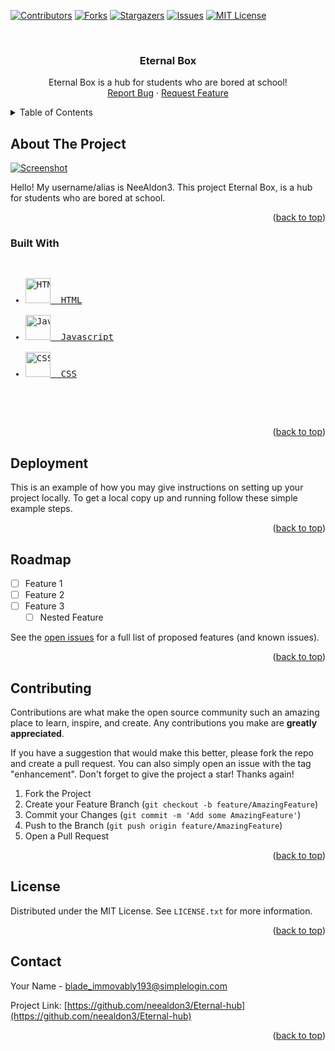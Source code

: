 <!-- PROJECT SHIELDS -->
<!--
*** I'm using markdown "reference style" links for readability.
*** Reference links are enclosed in brackets [ ] instead of parentheses ( ).
*** See the bottom of this document for the declaration of the reference variables
*** for contributors-url, forks-url, etc. This is an optional, concise syntax you may use.
*** https://www.markdownguide.org/basic-syntax/#reference-style-links
-->

[![Contributors](https://img.shields.io/github/contributors/neealdon3/Eternal-hub.svg?style=for-the-badge)](https://github.com/neealdon3/Eternal-hub/graphs/contributors)
[![Forks](https://img.shields.io/github/forks/neealdon3/Eternal-hub.svg?style=for-the-badge)](https://github.com/neealdon3/Eternal-hub/forks)
[![Stargazers](https://img.shields.io/github/stars/neealdon3/Eternal-hub.svg?style=for-the-badge)](https://github.com/neealdon3/Eternal-hub/stargazers)
[![Issues](https://img.shields.io/github/issues/neealdon3/Eternal-hub.svg?style=for-the-badge)](https://github.com/neealdon3/Eternal-hub/issues)
[![MIT License](https://img.shields.io/github/license/neealdon3/Eternal-hub.svg?style=for-the-badge)](https://github.com/neealdon3/Eternal-hub/blob/master/LICENSE.txt)



<!-- PROJECT LOGO -->
<br />
<div align="center">
<h3 align="center">Eternal Box</h3>

  <p align="center">
    Eternal Box is a hub for students who are bored at school!
    <br />
    <a href="https://github.com/neealdon3/Eternal-hub/issues">Report Bug</a>
    ·
    <a href="https://github.com/neealdon3/Eternal-hub/issues">Request Feature</a>
  </p>
</div>



<!-- TABLE OF CONTENTS -->
<details>
  <summary>Table of Contents</summary>
  <ol>
    <li>
      <a href="#about-the-project">About The Project</a>
      <ul>
        <li><a href="#built-with">Built With</a></li>
      </ul>
    </li>
    <li><a href="#deployment">Deployment</a></li>
    <li><a href="#roadmap">Roadmap</a></li>
    <li><a href="#contributing">Contributing</a></li>
    <li><a href="#license">Licence</a></li>
    <li><a href="#contact">Contact</a></li>
  </ol>
</details>



<!-- ABOUT THE PROJECT -->
## About The Project

[![Screenshot](https://github.com/neealdon3/Eternal-hub/blob/master/Screenshot.jpeg)](https://eternalhub.w3spaces.com/)

Hello! My username/alias is NeeAldon3. This project Eternal Box, is a hub for students who are bored at school.

<p align="right">(<a href="#readme-top">back to top</a>)</p>



### Built With
<pre>
<ul>
<li><a href="https://developer.mozilla.org/en-US/docs/Web/HTML"><img src="https://upload.wikimedia.org/wikipedia/commons/6/61/HTML5_logo_and_wordmark.svg" height="40" width="40" alt="HTML">  HTML</a></li>
<li><a href="https://developer.mozilla.org/en-US/docs/Web/JavaScript"><img src="https://upload.wikimedia.org/wikipedia/commons/6/6a/JavaScript-logo.png" height="40" width="40" alt="Javascript">  Javascript</a></li>
<li><a href="https://developer.mozilla.org/en-US/docs/Web/CSS"><img src="https://upload.wikimedia.org/wikipedia/commons/d/d5/CSS3_logo_and_wordmark.svg" height="40" width="40" alt="CSS">  CSS</a></li>
</ul>
  </pre>

<p align="right">(<a href="#readme-top">back to top</a>)</p>



<!-- GETTING STARTED -->
## Deployment

This is an example of how you may give instructions on setting up your project locally.
To get a local copy up and running follow these simple example steps.


<p align="right">(<a href="#readme-top">back to top</a>)</p>


<!-- ROADMAP -->
## Roadmap

- [ ] Feature 1
- [ ] Feature 2
- [ ] Feature 3
    - [ ] Nested Feature

See the [open issues](https://github.com/neealdon3/Eternal-hub/issues) for a full list of proposed features (and known issues).

<p align="right">(<a href="#readme-top">back to top</a>)</p>



<!-- CONTRIBUTING -->
## Contributing

Contributions are what make the open source community such an amazing place to learn, inspire, and create. Any contributions you make are **greatly appreciated**.

If you have a suggestion that would make this better, please fork the repo and create a pull request. You can also simply open an issue with the tag "enhancement".
Don't forget to give the project a star! Thanks again!

1. Fork the Project
2. Create your Feature Branch (`git checkout -b feature/AmazingFeature`)
3. Commit your Changes (`git commit -m 'Add some AmazingFeature'`)
4. Push to the Branch (`git push origin feature/AmazingFeature`)
5. Open a Pull Request

<p align="right">(<a href="#readme-top">back to top</a>)</p>



<!-- LICENSE -->
## License

Distributed under the MIT License. See `LICENSE.txt` for more information.

<p align="right">(<a href="#readme-top">back to top</a>)</p>



<!-- CONTACT -->
## Contact

Your Name - blade_immovably193@simplelogin.com

Project Link: [https://github.com/neealdon3/Eternal-hub](https://github.com/neealdon3/Eternal-hub)

<p align="right">(<a href="#readme-top">back to top</a>)</p>

